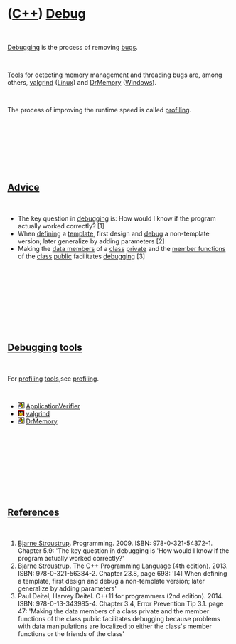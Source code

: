 
 

 

 

 

 

([C++](Cpp.md)) [Debug](CppDebug.md)
======================================

 

[Debugging](CppDebug.md) is the process of removing [bugs](CppBug.md).

 

[Tools](https://github.com/richelbilderbeek/tools) for detecting memory management and threading bugs
are, among others, [valgrind](CppValgrind.md) ([Linux](CppLinux.md))
and [DrMemory](CppDrMemory.md) ([Windows](CppWindows.md)).

 

The process of improving the runtime speed is called
[profiling](CppProfiler.md).

 

 

 

 

[Advice](CppAdvice.md)
-----------------------

 

-   The key question in [debugging](CppDebug.md) is: How would I know
    if the program actually worked correctly? \[1\]
-   When [defining](CppDefinition.md) a [template](CppTemplate.md),
    first design and [debug](CppDebug.md) a non-template version; later
    generalize by adding parameters \[2\]
-   Making the [data members](CppDataMember.md) of a
    [class](CppClass.md) [private](CppPrivate.md) and the [member
    functions](CppMemberFunction.md) of the [class](CppClass.md)
    [public](CppPublic.md) facilitates [debugging](CppDebug.md) \[3\]

 

 

 

 

 

[Debugging](CppDebug.md) [tools](https://github.com/richelbilderbeek/tools)
--------------------------------------------

 

For [profiling](CppProfiler.md) [tools](https://github.com/richelbilderbeek/tools),see
[profiling](CppProfiler.md).

 

-   ![Windows](PicWindows.png)
    [ApplicationVerifier](ToolApplicationVerifier.md)
-   ![Linux](PicLinux.png) [valgrind](CppValgrind.md)
-   ![Windows](PicWindows.png) [DrMemory](ToolDrMemory.md)

 

 

 

 

 

[References](CppReferences.md)
-------------------------------

 

1.  [Bjarne Stroustrup](CppBjarneStroustrup.md). Programming. 2009.
    ISBN: 978-0-321-54372-1. Chapter 5.9: 'The key question in debugging
    is 'How would I know if the program actually worked correctly?'
2.  [Bjarne Stroustrup](CppBjarneStroustrup.md). The C++ Programming
    Language (4th edition). 2013. ISBN: 978-0-321-56384-2. Chapter 23.8,
    page 698: '\[4\] When defining a template, first design and debug a
    non-template version; later generalize by adding parameters'
3.  Paul Deitel, Harvey Deitel. C++11 for programmers (2nd edition).
    2014. ISBN: 978-0-13-343985-4. Chapter 3.4, Error Prevention
    Tip 3.1. page 47: 'Making the data members of a class private and
    the member functions of the class public facilitates debugging
    because problems with data manipulations are localized to either the
    class's member functions or the friends of the class'

 

 

 

 

 

 


